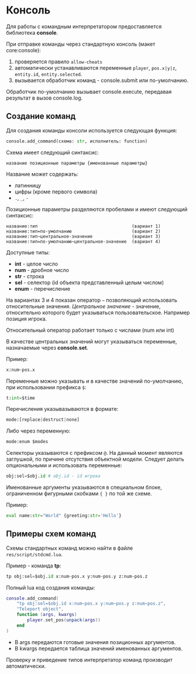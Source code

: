 # Консоль

Для работы с командным интерпретатором предоставляется библиотека **console**.

При отправке команды через стандартную консоль (макет core:console):
1. проверяется правило `allow-cheats`
2. автоматически устанавливаются переменные `player`, `pos.x|y|z`, `entity.id`, `entity.selected`.
3. вызывается обработчик команд - console.submit или по-умолчанию.

Обработчик по-умолчанию вызывает console.execute, передавая результат в вызов console.log.

## Создание команд

Для создания команды консоли используется следующая функция:

```python
console.add_command(схема: str, исполнитель: function)
```

Схема имеет следующий синтаксис:

```
название позиционные параметры {именованные параметры}
```

Название может содержать:
- латинницу
- цифры (кроме первого символа) 
- `.`, `_`, `-`

Позиционные параметры разделяются пробелами и имеют следующий синтаксис:

```
название:тип                                    (вариант 1)
название:тип=по-умолчанию                       (вариант 2)
название:тип~центральное-значение               (вариант 3)
название:тип=по-умолчанию~центральное-значение  (вариант 4)
```

Доступные типы:
- **int** - целое число
- **num** - дробное число
- **str** - строка
- **sel** - селектор (id объекта представленный целым числом)
- **enum** - перечисление

На вариантах 3 и 4 показан оператор `~` позволяющий использовать относительные значения. *Центральное значение* - значение, относительно которого будет указываться пользовательское. Например позиция игрока.

Относительный оператор работает только с числами (num или int)

В качестве центральных значений могут указываться переменные, назначаемые через **console.set**.

Пример:

```python
x:num~pos.x
```

Переменные можно указывать и в качестве значений по-умолчанию, при использовании префикса `$`:

```python
t:int=$time
```

Перечисления указывазываются в формате:

```python
mode:[replace|destruct|none]
```

Либо через переменную:

```python
mode:enum $modes
```

Селекторы указываются с префиксом `@`. На данный момент являются заглушкой, по причине отсутствия объектной модели. Следует делать опциональными и использовать переменные:

```python
obj:sel=$obj.id # obj.id - id игрока
```

Именованные аргументы указываются в специальном блоке, ограниченном фигурными скобками `{ }` по той же схеме.

Пример:

```python
eval name:str="World" {greeting:str='Hello'}
```

## Примеры схем команд

Схемы стандартных команд можно найти в файле `res/script/stdcmd.lua`.

Пример - команда **tp**:

```python
tp obj:sel=$obj.id x:num~pos.x y:num~pos.y z:num~pos.z
```

Полный lua код создания команды:

```lua
console.add_command(
    "tp obj:sel=$obj.id x:num~pos.x y:num~pos.y z:num~pos.z",
    "Teleport object",
    function (args, kwargs)
        player.set_pos(unpack(args))
    end
)
```

- В args передаются готовые значения позиционных аргументов.
- В kwargs передается таблица значений именованных аргументов.

Проверку и приведение типов интерпретатор команд производит автоматически.
